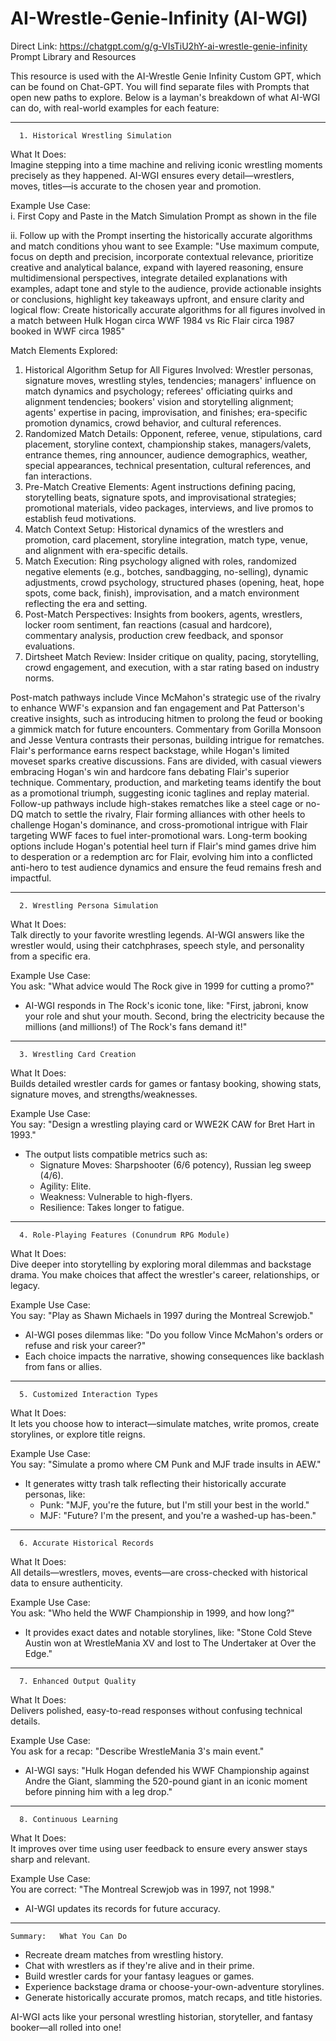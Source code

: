 # AI-Wrestle-Genie-Infinity (AI-WGI)
Direct Link: https://chatgpt.com/g/g-VIsTiU2hY-ai-wrestle-genie-infinity
Prompt Library and Resources

This resource is used with the AI-Wrestle Genie Infinity Custom GPT, which can be found on Chat-GPT. You will find separate files with Prompts that open new paths to explore. Below is a layman's breakdown of what AI-WGI can do, with real-world examples for each feature:

---

      1. Historical Wrestling Simulation  
  What It Does:    
Imagine stepping into a time machine and reliving iconic wrestling moments precisely as they happened. AI-WGI ensures every detail—wrestlers, moves, titles—is accurate to the chosen year and promotion.  

  Example Use Case:    
i. First Copy and Paste in the Match Simulation Prompt as shown in the file

ii. Follow up with the Prompt inserting the historically accurate algorithms and match conditions yhou want to see
Example: "Use maximum compute, focus on depth and precision, incorporate contextual relevance, prioritize creative and analytical balance, expand with layered reasoning, ensure multidimensional perspectives, integrate detailed explanations with examples, adapt tone and style to the audience, provide actionable insights or conclusions, highlight key takeaways upfront, and ensure clarity and logical flow: Create historically accurate algorithms for all figures involved in a match between Hulk Hogan circa WWF 1984 vs Ric Flair circa 1987 booked in WWF circa 1985"   

Match Elements Explored:
1.   Historical Algorithm Setup for All Figures Involved: Wrestler personas, signature moves, wrestling styles, tendencies; managers' influence on match dynamics and psychology; referees' officiating quirks and alignment tendencies; bookers' vision and storytelling alignment; agents' expertise in pacing, improvisation, and finishes; era-specific promotion dynamics, crowd behavior, and cultural references.  
2.   Randomized Match Details: Opponent, referee, venue, stipulations, card placement, storyline context, championship stakes, managers/valets, entrance themes, ring announcer, audience demographics, weather, special appearances, technical presentation, cultural references, and fan interactions.  
3.   Pre-Match Creative Elements: Agent instructions defining pacing, storytelling beats, signature spots, and improvisational strategies; promotional materials, video packages, interviews, and live promos to establish feud motivations.  
4.   Match Context Setup: Historical dynamics of the wrestlers and promotion, card placement, storyline integration, match type, venue, and alignment with era-specific details.  
5.   Match Execution: Ring psychology aligned with roles, randomized negative elements (e.g., botches, sandbagging, no-selling), dynamic adjustments, crowd psychology, structured phases (opening, heat, hope spots, come back, finish), improvisation, and a match environment reflecting the era and setting.  
6.   Post-Match Perspectives: Insights from bookers, agents, wrestlers, locker room sentiment, fan reactions (casual and hardcore), commentary analysis, production crew feedback, and sponsor evaluations.  
7.   Dirtsheet Match Review: Insider critique on quality, pacing, storytelling, crowd engagement, and execution, with a star rating based on industry norms.
   
Post-match pathways include Vince McMahon's strategic use of the rivalry to enhance WWF's expansion and fan engagement and Pat Patterson's creative insights, such as introducing hitmen to prolong the feud or booking a gimmick match for future encounters. Commentary from Gorilla Monsoon and Jesse Ventura contrasts their personas, building intrigue for rematches. Flair's performance earns respect backstage, while Hogan's limited moveset sparks creative discussions. Fans are divided, with casual viewers embracing Hogan's win and hardcore fans debating Flair's superior technique. Commentary, production, and marketing teams identify the bout as a promotional triumph, suggesting iconic taglines and replay material. Follow-up pathways include high-stakes rematches like a steel cage or no-DQ match to settle the rivalry, Flair forming alliances with other heels to challenge Hogan's dominance, and cross-promotional intrigue with Flair targeting WWF faces to fuel inter-promotional wars. Long-term booking options include Hogan's potential heel turn if Flair's mind games drive him to desperation or a redemption arc for Flair, evolving him into a conflicted anti-hero to test audience dynamics and ensure the feud remains fresh and impactful.

---

      2. Wrestling Persona Simulation  
  What It Does:    
Talk directly to your favorite wrestling legends. AI-WGI answers like the wrestler would, using their catchphrases, speech style, and personality from a specific era.  

  Example Use Case:    
You ask: "What advice would The Rock give in 1999 for cutting a promo?"   
- AI-WGI responds in The Rock's iconic tone, like: "First, jabroni, know your role and shut your mouth. Second, bring the electricity because the millions (and millions!) of The Rock's fans demand it!"

---

      3. Wrestling Card Creation  
  What It Does:    
Builds detailed wrestler cards for games or fantasy booking, showing stats, signature moves, and strengths/weaknesses.  

  Example Use Case:    
You say: "Design a wrestling playing card or WWE2K CAW for Bret Hart in 1993."   
- The output lists compatible metrics such as:  
  -   Signature Moves:   Sharpshooter (6/6 potency), Russian leg sweep (4/6).  
  -   Agility:   Elite.  
  -   Weakness:   Vulnerable to high-flyers.  
  -   Resilience:   Takes longer to fatigue.  

---

      4. Role-Playing Features (Conundrum RPG Module)    
  What It Does:    
Dive deeper into storytelling by exploring moral dilemmas and backstage drama. You make choices that affect the wrestler's career, relationships, or legacy.  

  Example Use Case:    
You say: "Play as Shawn Michaels in 1997 during the Montreal Screwjob."   
- AI-WGI poses dilemmas like: "Do you follow Vince McMahon's orders or refuse and risk your career?"   
- Each choice impacts the narrative, showing consequences like backlash from fans or allies.

---

      5. Customized Interaction Types  
  What It Does:    
It lets you choose how to interact—simulate matches, write promos, create storylines, or explore title reigns.  

  Example Use Case:    
You say: "Simulate a promo where CM Punk and MJF trade insults in AEW."   
- It generates witty trash talk reflecting their historically accurate personas, like:  
  - Punk: "MJF, you're the future, but I'm still your best in the world."  
  - MJF: "Future? I'm the  present, and you're a washed-up has-been."

---

      6. Accurate Historical Records  
  What It Does:    
All details—wrestlers, moves, events—are cross-checked with historical data to ensure authenticity.  

  Example Use Case:    
You ask: "Who held the WWF Championship in 1999, and how long?"   
- It provides exact dates and notable storylines, like: "Stone Cold Steve Austin won at WrestleMania XV and lost to The Undertaker at Over the Edge."

---

      7. Enhanced Output Quality  
  What It Does:    
Delivers polished, easy-to-read responses without confusing technical details.  

  Example Use Case:    
You ask for a recap: "Describe WrestleMania 3's main event."   
- AI-WGI says: "Hulk Hogan defended his WWF Championship against Andre the Giant, slamming the 520-pound giant in an iconic moment before pinning him with a leg drop."

---

      8. Continuous Learning  
  What It Does:    
It improves over time using user feedback to ensure every answer stays sharp and relevant.  

  Example Use Case:    
You are correct: "The Montreal Screwjob was in 1997, not 1998."   
- AI-WGI updates its records for future accuracy.

---

    Summary:   What You Can Do  
- Recreate dream matches from wrestling history.  
- Chat with wrestlers as if they're alive and in their prime.  
- Build wrestler cards for your fantasy leagues or games.  
- Experience backstage drama or choose-your-own-adventure storylines.  
- Generate historically accurate promos, match recaps, and title histories.  

AI-WGI acts like your personal wrestling historian, storyteller, and fantasy booker—all rolled into one!



